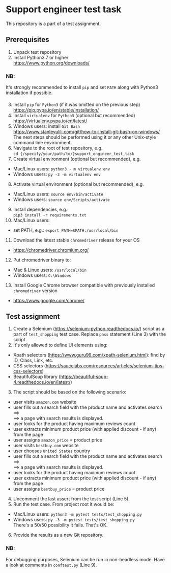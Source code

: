 # Support engineer test task

This repository is a part of a test assignment.

## Prerequisites

1. Unpack test repository
2. Install Python3.7 or higher  
https://www.python.org/downloads/  
### NB:
It's strongly recommended to install `pip` and set `PATH` along with Python3 installation if possible. 
####      
3. Install `pip` for `Python3` (if it was omitted on the previous step)  
https://pip.pypa.io/en/stable/installation/  
4. Install `virtualenv` for `Python3` (optional but recommended)    
https://virtualenv.pypa.io/en/latest/  
5. Windows users: install `Git Bash`    
https://www.stanleyulili.com/git/how-to-install-git-bash-on-windows/  
The next steps should be performed using it or any other Unix-style command line environment.  
6. Navigate to the root of test repository, e.g.  
`cd {/specify/your/path/to/}support_engineer_test_task`    
7. Create virtual environment (optional but recommended), e.g.  
- Mac/Linux users: `python3 - m virtualenv env`
- Windows users: `py -3 -m virtualenv env`
8. Activate virtual environment (optional but recommended), e.g. 
- Mac/Linux users: `source env/bin/activate`
- Windows users: `source env/Scripts/activate`
9. Install dependencies, e.g.:  
`pip3 install -r requirements.txt`
10. Mac/Linux users:
- set PATH, e.g.: `export PATH=$PATH:/usr/local/bin`
11. Download the latest stable `chromedriver` release for your OS
- https://chromedriver.chromium.org/
12. Put chromedriver binary to:
- Mac & Linux users: `/usr/local/bin`
- Windows users: `C:\Windows`
13. Install Google Chrome browser compatible with previously installed `chromedriver` version 
- https://www.google.com/chrome/

## Test assignment

1. Create a Selenium (https://selenium-python.readthedocs.io/) script as a part of `test_shopping` test case. Replace `pass` statement (Line 3) with the script
2. It's only allowed to define UI elements using:
- Xpath selectors (https://www.guru99.com/xpath-selenium.html): find by ID, Class, Link, etc.
- CSS selectors (https://saucelabs.com/resources/articles/selenium-tips-css-selectors)
- BeautifulSoup library (https://beautiful-soup-4.readthedocs.io/en/latest/)
3. The script should be based on the following scenario:
- user visits `amazon.com` website
- user fills out a search field with the product name and activates search ==>  
==> a page with search results is displayed.
- user looks for the product having maximum reviews count 
- user extracts minimum product price (with applied discount - if any) from the page
- user assigns `amazon_price` = product price
- user visits `bestbuy.com` website
- user chooses `United States` country
- user fills out a search field with the product name and activates search ==>  
==> a page with search results is displayed.
- user looks for the product having maximum reviews count 
- user extracts minimum product price (with applied discount - if any) from the page
- user assigns `bestbuy_price` = product price
4. Uncomment the last assert from the test script (Line 5).
5. Run the test case. From project root it would be:   
- Mac/Linux users: `python3 -m pytest tests/test_shopping.py`
- Windows users: `py -3 -m pytest tests/test_shopping.py`  
There's a 50/50 possibility it fails. That's OK.
6. Provide the results as a new Git repository. 

### NB:   
For debugging purposes, Selenium can be run in non-headless mode. Have a look at comments in `conftest.py` (Line 9).

